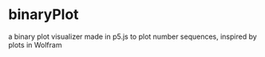 # binaryPlot
a binary plot visualizer made in p5.js to plot number sequences, inspired by plots in Wolfram
